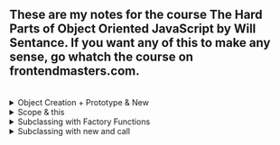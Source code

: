 ## These are my notes for the course The Hard Parts of Object Oriented JavaScript by Will Sentance. If you want any of this to make any sense, go whatch the course on frontendmasters.com.
<br>


<details>
<summary>Object Creation + Prototype & New</summary>
<br>

# Object Creation + Prototype & New:

## Ways of storing data and functionality
<br>

### Objects (object literals)
Store functions with their associated data!
<br>

Let's create some objects
```javascript
// One way of creating an object literal

const user1 = {
  name: "Phil",
  score: 4,
  increment: function() {
    user1.score++;
  }
};

user1.increment(); //user1.score => 5


// Another way, using dot notation

const user2 = {}; //create an empty object
user2.name = "Julia"; //assign properties to that object
user2.score = 5;
user2.increment = function() {
  user2.score++;
};


// Creating user3 using Object.create

const user3 = Object.create(null); // whatever we pass into it, will always return an empty object
user3.name = "Eva";
user3.score = 9;
user3.increment = function() {
  user3.score++;
};
```

It's pretty obvious that by creating objects (*users* in our case) in this way, we are breaking the DRY principle. Meaning, for each *user* we want to create, we have to write the same code and functionality.
<br>

### Solution 1. Generate objects using a function
```javascript
function userCreator(name, score) {
  const newUser = {};
  newUser.name = name;
  newUser.score = score;
  newUser.increment = function() {
    newUser.score++;
  };
  return newUser;
};

const user1 = userCreator("Phil", 4);
const user2 = userCreator("Julia", 5);
user1.increment()
```
### Problems:
Each time we create a new user we make space in our computer's memory for all our data and functions. But our functions are just copies.
<br>

### Having seen solution 1. what do we want ideally?
To store the increment function in just one object and have the **interpreter**, if it doesn't find the function on *user1*, look up to that object to check if it's there.

### Solution 2. Using the prototype chain and making the link with *Object.create()* technique
```javascript
function userCreator (name, score) {
  const newUser = Object.create(userFunctionStore);
  newUser.name = name;
  newUser.score = score;
  return newUser;
};

const userFunctionStore = {
  increment: function(){this.score++;},
  login: function(){console.log("You're loggedin");}
};

const user1 = userCreator("Phil", 4);
const user2 = userCreator("Julia", 5);
user1.increment();
```
In this way, if the **interpreter** doesn't find **.increment** on *user1*, it looks up the **prototype chain** to the next object and finds **.increment** 1 level up.  
But how does this happen? The *user1* object will have a hidden property **_ _proto\_ _** which, when we create an object using *Object.create(objectPassed)*, will be set to point to *objectPassed*.
So in our example, the interpreter looks into *user1* for its *.increment* method, doesn't find it, then looks into its **_ _proto\_ _**, sees that it links to *userFunctionStore*, looks into that object, and finds the method.
<br>

### Solution 3. Introducing the keyword that automates the hard work: new
```javascript
const user1 = new userCreator("Phil", 4)
```
When we call the constructor function with new in front we automate 3 things
1. Create a new *user* object
2. Return the new *user* object
3. The new *user* object that was returned will have its **_ _proto\_ _** property link to the **prototype** object from *userCreator*

### Interlude - functions are both objects and functions 
```javascript
function multiplyBy2(num){
  return num*2
}

multiplyBy2.stored = 5
// when called with ( ), multiplyBy2 does its "function" duties
multiplyBy2(3) // 6

// whe used with "dot", it does its "object" duties
console.log(multiplyBy2.stored) // 5
console.log(multiplyBy2.prototype) // {}
```
<br>

### So what does the fact that functions are both functions and object have to do with the *new* keyword?
The fact that all functions have a default property on their object version, called **prototype**, which is itself an object - makes it possible to replace our *functionStore* object.

```javascript
function UserCreator(name, score){
  this.name = name;
  this.score = score;
}

UserCreator.prototype.increment = function(){
  this.score++;
};
UserCreator.prototype.login = function(){
  console.log("login");
};

const user1 = new UserCreator(“Eva”, 9)
user1.increment()
```

So lets's focus on the main things tha happen when this code runs:  
* The *user1* constant will be saved in the **Global Memory**, and at first it will be uninitialized.
* The function *UserCreator* will be run with arguments "Eva" and 9, but since it has the **new** keyword in front of it some special things will happen in the function's **Execution Context** in **Local Memory**:  
  * The *name* and *score* parameters will be initialized with the arguments passed into the function
  * A local variable called **this** will also be saved in **Local Memory** and initialized as an empty object.
  * The **this** object will receive two properties called *name* and *score* each having assigned their respective value ("Eva", 9). **BUT**, thanks to the **new** keyword, another parameter will be added to the **this** object, called **_ _proto\_ _**, which is a hidden parameter and will link to *userCreator*'s **prototype** object  
  * The object assigned to **this** will be returned.
* Now *user1* is initialized with the object that was returned from calling *UserCreator*  
* When we call *user1.increment()* the JS interpeter will look inside *user1* for the *.increment* method, will not find it, then it will look on *user1*'s **_ _proto\_ _** property which links to the **prototype** object on *userCreator*, and on that object, the *.increment* method will be found and called.
</details>

<details>
<summary>Scope & this</summary>
<br>

# Scope and *this* keyword:

## IMPORTANT
### The *this* in functions that are called with the *new* keyword is DIFFERENT from the *this* inside normal functions.
### In functions called with *new*, the *this* will get assigned to the *object part* of the function (the object that also has on it the *prototype* object). BUT MOST IMPORTANTLY, IN THIS CASE, THE *THIS* IS CREATED AS A RESULT OF USING THE *NEW* KEYWORD, AND IT AUTOMATICALLY GETS ASSIGNED AN *EMPTY OBJECT* AND WILL AUTOMATICALLY BE RETURNED AFTER THE FUNCTION RUNS.
### In normal functions, the *this* will point to *where* the function is called. If it's called with a *dot* (eg: a.callFunctionOnA), it will get assigned to whatever is on the left of the *dot*. If it's called in the *global context* it will point to the *global Window object*. IN THIS CASE, THE *THIS* IS CALLED AN *IMPLICIT PARAMETER*.
### There are some things that need to be discussed about *this* in arrow functions. We will tackle that subject in the following lines.
<br>

## Interesting considerations about *this*:
### What if we change one of our shared functions (theoretically keeping the same functionality) in this manner:  
<br>

Instead of:
```javascript
UserCreator.prototype.increment = function(){
  this.score++;
};
```

We will have:
```javascript
UserCreator.prototype.increment = function(){
  function add1(){
    this.score++;
  }

  // let's pay special attention to this line
  add1();
};
```

### This way of implementing our *increment* functionality, even though looks equivalent to the first implementation, will actually not work. Why?
### Let's run through the code and see what actually happens:
1. *increment()* is called on *user1*
2. A new **Execution Context** is created.
3. In the **Execution Context**, in it's **Local Memory**, the implicit parameter **this** is saved and gets assigned *user1* (*this: user1*). Also, a parameter called *add1* will be saved and that gets assigned a function (*the function add1 itself*).
4. *add1* function is called
5. Inside the **Execution Context** of *user1.increment()* a new **Execution Context** will be created for *add1*
6. In the **Execution Context** of *add1*, in its **Local Memory**, the implicit parameter **this** will be saved, and **SINCE THE FUNCTION WAS NOT CALLED WITH THE DOT NOTATION**, it will get assigned the **Window** global object (*this: Window*). **So, *this.score++* will basically evaluate to *Window.score++* and since the Window object doesn't have a score property, trying to increment it will result in *NaN*** 


## The solution to fix the situation above - arrow functions which bind *this* lexically

### What does lexical binding mean?
The **this** object inside an **arrow function** is **lexically bound**, which is just a fancy way of saying **its value is static and determined by the scope *this* is defined in**. Contrast that with regular functions, where **this** is **dynamic** and **based on the context it's called regardless of the scope** at the time this was defined.

```javascript
function UserCreator(name, score){
  this.name = name;
  this.score = score;
}
UserCreator.prototype.increment = function(){
  const add1 = ()=>{this.score++}
  add1()
};
UserCreator.prototype.login = function(){
  console.log("login");
};
const user1 = new UserCreator(“Eva”, 9)
user1.increment()
```

So now, when the *increment* function is called, and consequently, the *add* function is called, since it was declared as an **arrow function** and the **this** is now **lexically scoped** instead of **context dependent**. And so, when we run *increment* on *user1*, *add1* function will be declared, defined and run in the **scope** of *user1*, and so it's **this** being lexically scoped, **will point to *user1***, so it will successfully increment the *score*.
<br>

## The *class* "syntactic sugar"
What the **class** keyword does, is make adding methods to our "classes" (function + object combos) easier. Instead of adding them through < functionName >.prototype = < method >, we can add our methods directly inside the *class*.  Also, with the **class** keyword, the function part of the function + object combo, now becomes the **constructor**. 
### Code
```javascript
class UserCreator (name, score) {
  // this replaces the function part of our function + object combo
  // this was basically our UserCreator function
  constructor (name, score) {
    this.name = name;
    this.score = score;
  }
  increment () { this.score++; }
  login () { console.log("login"); }
};

// No longer needed, the methods are directly inside the class now;
// userCreator.prototype.increment = function() {
//   this.score++;
// };
// userCreator.prototype.login = function() {
//   console.log("login");
// }

const user1 = new UserCreator("Will", 3);
```

### It's called *syntactic sugar* because even though we have *class syntax*, under the hood, JavaScript does exactly the same steps from "Solution 3.", it just abstracts the work away from the programmer and provides a more syntactially elegant way of doing things.
</details>

<details>
<summary>Subclassing with Factory Functions</summary>
<br>

# Subclassing with Factory Functions
## Subclassing in Solution 2 - factory function approach


```javascript
function userCreator(name, score) {
  const newUser = Object.create(userFunctions);
  newUser.name = name;
  newUser.score = score;
  return newUser;
}

userFunctions = {
  sayName: function() {
    console.log(`I'm ${this.name}`);
  },
  increment: function() {
    this.score++;
  }
}

const user1 = userCreator("Phil", 5);
user1.sayName(); // "I'm Phil"

// #########################
// Code above is from Solution 2
// Will will focus on the new code below

function paidUserCreator(paidName, paidScore, accountBalance) {
  const newPaidUser = userCreator(paidName, paidScore);
  Object.setPrototypeOf(newPaidUser, paidUserFunctions);
  newPaidUser.accountBalance = accountBalance;
  return newPaidUser;
}

const paidUserFunctions = {
  increaseBalance: function() {
    this.accountBalance++;
  }
};

Object.setPrototypeOf(paidUserFunctions, userFunctions)

const paidUser1 = paidUserCreator("Alyssa", 8, 25);

paidUser1.increaseBalance();
paidUser1.sayName(); // "I'm alyssa"
```

### So what do we want?
We want for our *paid users* to have access to all the *user functions*, but we don't want our normal users to have access to *paidUser functions*. In other wants, we want our *paidUser* to subclass *user*.
### Does the code above achieve what we set out to do?
Yes it does.
### How?
We will start at this line: 
```javascript
const newPaidUser = userCreator(paidName, paidScore);
```
What is returned and saved into *newPaidUser* after *userCreator* runs, will be an object that will have a *name* and a *score* property, but also, its **_ _proto\_ _** property will link to *userFunctions*.  
But we want our *paidUser*'s **_ _proto\_ _** to link to our *paidUserFunctions*. Also, we want our *paidUser* to have an extra property form the *normal user*, and that property is *account balance*, so we will also add it to the object returned by running *userCreator*. 
```javascript
// the __proto__ of newPaidUser will link to paidUserFunctions now
 Object.setPrototypeOf(newPaidUser, paidUserFunctions);

 // we add the accountBalance property
 // which is specific to paidUsers
  newPaidUser.accountBalance = accountBalance;
```
But as we said, we want our *paidUser* to also have access to methods from regular users (*userFunctions*). To do so, we will set the **_ _proto\_ _** of the *paidUserFunctions* object to link to *userFunctions*.
```javascript
Object.setPrototypeOf(paidUserFunctions, userFunctions)
```

And without even knowing it we have achieve all our goals about *paidUser* subclassing *userCreator*.
</details>

<details>
<summary>Subclassing with new and call</summary>
<br>

# Subclassing with *new* and *call*:
## Subclassing in Solution 3

### Note: Please watch the course for any of this to make sense

```javascript
function userCreator(name, score) {
  this.name = name;
  this.score = score;
}

userCreator.prototype.sayName = function() {
  console.log(`I'm ${this.name}`);
}
userCreator.prototype.increment = function() {
  this.score++;
}


const user1 = new userCreator("Phil", 5);
user1.sayName(); // "I'm Phil"

// #########################
// Code above is from Solution 3
// Will will focus on the new code below

function paidUserCreator(paidName, paidScore, accountBalance) {
  userCreator.call(this, paidName, paidScore);
  //userCreator.apply(this, [paidName, paidScore])
  this.accountBalance = accountBalance;
}

paidUserCreator.prototype = Object.create(userCreator.prototype);


  paidUserCreator.prototype.increaseBalance = function() {
  this.accountBalance++;
}

const paidUser1 = new paidUserCreator("Alyssa", 8, 25);

paidUser1.increaseBalance();
paidUser1.sayName(); // "I'm alyssa"
```

Code execution diagram:  
![Solution 3 Subclassing Diagram](./images/solution3-subclassing.jpg)

### Short rundown of the code:
1. We call *paidUserCreator* with **new** in front
2. A new **Execution Context** will be created
3. Since we called it with **new**, an empty object will be automatically created and assigned to **this**.
4. The **_ _proto\_ _** property on this newly created object will link to *paidUserCreator* **prototype** object - this happens again automatically, because of the **new** keyword
5. Now we run *userCreator.call( ... )* so in the **Execution Context** of *paidUserCreator*, another **Execution Context** will be created.
6. Since we ran the *userCreator* function with *.call()* ,the implicit parameter **this** (used inside *userCreator* for *this.name* and *this.score* assignments) will get assigned to it a reference to **the auto-created, empty object also called *this* from *paidUserCreator***, and since we did not run *userCreator* with **new**, it will run as a normal function, simply doing the assignments (*name* to *name* and *score* to *score*). So we can translate *this.name = name* to *paidUserCreator.name = paidName* (of course, that's not exactly how it works, but it's a generalization for learning purposes) 
6. Now we get out of *userCreator.call( ... )* and our **this** object has on it a *name* and *score* property and the respective values, and next we add to it *accountBalance*
7. In the last step, since we called *paidUserCreator* with **new**, the **this** object will get automatically returned.

### What does this do though?
```javascript
paidUserCreator.prototype = Object.create(userCreator.prototype);
```
Since we want our *paidUserCreator* to "inherit" from userCreator, this code will do just that. How?
When *Object.create()* runs it always returns an empty object **AND** assigns to the **_ \_proto\_ \_** property of that empty object, whatever it was passed as an argument when the ".create()" function was called. So in our case, we **override** the empty **prototype** object on *paidUserCreator* with another empty object, **that has its *_ _proto\_ _* property linked to *userCreator* prototype object**

</details>